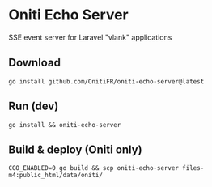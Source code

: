 # Oniti Echo Server

SSE event server for Laravel "vlank" applications

## Download
`go install github.com/OnitiFR/oniti-echo-server@latest`

## Run (dev)
`go install && oniti-echo-server`


## Build & deploy (Oniti only)
`CGO_ENABLED=0 go build && scp oniti-echo-server files-m4:public_html/data/oniti/`
